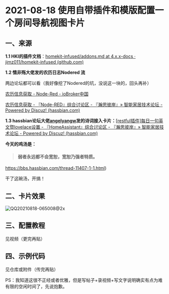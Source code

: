 # 2021-08-18 使用自带插件和模版配置一个房间导航视图卡片

##  一、来源



**1.1 HKI的插件文档**：[homekit-infused/addons.md at 4.x.x-docs · jimz011/homekit-infused (github.com)](https://github.com/jimz011/homekit-infused/blob/4.x.x-docs/docs/addons.md)



**1.2 情非殇大佬发的农历日志Nodered 流**

两边论坛都可以看（我好像挖了Nodered的坑，没说这一块的，回头再补）

[农历信息获取 - Node-Red - ioBroker中国](https://bbs.iobroker.cn/t/topic/1250)

[农历信息获取 - 『Node-RED』综合讨论区 - 『瀚思彼岸』» 智能家居技术论坛 - Powered by Discuz! (hassbian.com)](https://bbs.hassbian.com/thread-11407-1-1.html)



**1.3 hassbian论坛大佬[angelyangw](https://bbs.hassbian.com/home.php?mod=space&uid=2301)发的诗词接入卡片：**[[restful插件\]每日一句英文暨lovelace设置 - 『HomeAssistant』综合讨论区 - 『瀚思彼岸』» 智能家居技术论坛 - Powered by Discuz! (hassbian.com)](https://bbs.hassbian.com/thread-6889-1-1.html)

**今天的鸡汤是：**

>
> ####  **弱者永远都不会宽恕，宽恕乃强者特质。**
>

https://bbs.hassbian.com/thread-11407-1-1.html)




干了这碗汤，开搞！



## 二、卡片效果

![QQ20210818-065008@2x](2021-08-18%20%E4%BD%BF%E7%94%A8%E8%87%AA%E5%B8%A6%E6%8F%92%E4%BB%B6%E5%92%8C%E6%A8%A1%E7%89%88%E9%85%8D%E7%BD%AE%E4%B8%80%E4%B8%AA%E6%88%BF%E9%97%B4%E5%AF%BC%E8%88%AA%E8%A7%86%E5%9B%BE%E5%8D%A1%E7%89%87.assets/QQ20210818-065008@2x.png)



## 三、配置教程



见视频（更完再贴）



## 四、示例代码

见仓库或附件（传完再贴）



PS：我知道这很不正经或者优雅，但是写帖子+录视频+写文字说明确实有点为难有限的空闲时间了，先说抱歉。


